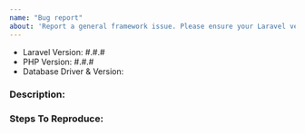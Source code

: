 ```yaml
---
name: "Bug report"
about: 'Report a general framework issue. Please ensure your Laravel version is still supported: https://laravel.com/docs/releases#support-policy'
---
```


- Laravel Version: #.#.#
- PHP Version: #.#.#
- Database Driver & Version:

### Description:


### Steps To Reproduce:
